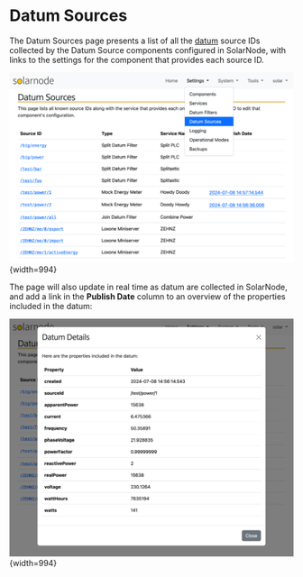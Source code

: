 # Datum Sources

The Datum Sources page presents a list of all the [datum](../../datum.md) source IDs collected by
the Datum Source components configured in SolarNode, with links to the settings for the component
that provides each source ID.

![SolarNode datum sources screen](../../../images/users/setup/setup-datum-sources@2x.png){width=994}

The page will also update in real time as datum are collected in SolarNode, and add a link in the
**Publish Date** column to an overview of the properties included in the datum:

![SolarNode datum source details dialog](../../../images/users/setup/setup-datum-sources-datum-details@2x.png){width=994}
